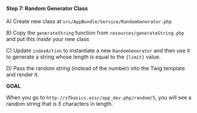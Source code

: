#### Step 7: Random Generator Class

A) Create new class at
`src/AppBundle/Service/RandomGenerator.php`

B) Copy the `generateString` function from
`resources/generateString.php` and put this *inside*
your new class

C) Update `indexAction` to instantiate a new `RandomGenerator`
and then use it to generate a string whose length
is equal to the `{limit}` value.

D) Pass the random string (instead of the number)
into the Twig template and render it.

**GOAL**

When you go to `http://sfbasics.ezsc/app_dev.php/random/5`, you
will see a random string that is *5* characters in length.
